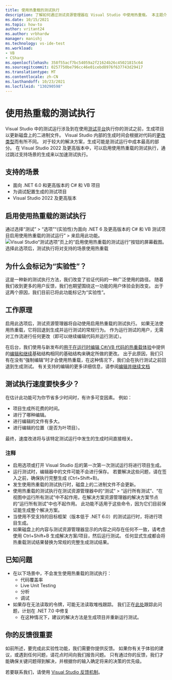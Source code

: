 ```yaml
---
title: 使用热重载的测试执行
description: 了解如何通过测试资源管理器在 Visual Studio 中使用热重载。 本主题介绍如何启用使用热重载的测试执行，支持使用热重载的情况，以及使用时应采取的操作。
ms.date: 10/15/2021
ms.topic: how-to
author: vritant24
ms.author: vrbhardw
manager: manishj
ms.technology: vs-ide-test
ms.workload:
- VB
- CSharp
ms.openlocfilehash: 358f55acf7bc54059a2f21624b26c45021815c64
ms.sourcegitcommit: 0257750be796cc46e01cebd8976f637743d29417
ms.translationtype: MT
ms.contentlocale: zh-CN
ms.lasthandoff: 10/23/2021
ms.locfileid: "130290598"
---
```

# <a name="test-execution-with-hot-reload"></a>使用热重载的测试执行

Visual Studio 中的测试运行涉及到在使用[测试平台](https://github.com/microsoft/vstest/)执行你的测试之前，生成项目以更新磁盘上的二进制文件。 Visual Studio 内部的生成时间会根据对代码的[更改类型](https://github.com/dotnet/roslyn/blob/296e0fada42f241d338b169c3c6c6189101ef0b7/docs/wiki/EnC-Supported-Edits.md)而有所不同。 对于较大的解决方案，生成可能是测试运行中成本最高的部分。 在 Visual Studio 2022 及更高版本中，可以启用使用热重载的测试执行，通过跳过支持场景的生成来以加速测试执行。

## <a name="what-is-supported"></a>支持的场景
- 面向 .NET 6.0 和更高版本的 C# 和 VB 项目
- 为调试配置生成的测试项目
- Visual Studio 2022 及更高版本

## <a name="enable-test-execution-with-hot-reload"></a>启用使用热重载的测试执行
通过选择“测试” > “选项”“(实验性)为面向 .NET 6 及更高版本的 C# 和 VB 测试项目启用使用热重载的测试运行” > 来启用此功能。
![Visual Studio“测试选项”页上的“启用使用热重载的测试运行”按钮的屏幕截图。 选择此选项后，测试执行将对支持的场景使用热重载](./media/test-execution-hot-reload-option.png)

## <a name="why-is-it-experimental"></a>为什么会标记为“实验性”？
这是一种新的测试执行方法，我们改变了验证代码的一种广泛使用的路径。 随着我们收到更多的用户反馈，我们也期望围绕这一功能的用户体验会到改变。 出于这两个原因，我们目前已将此功能标记为“实验性”。

## <a name="how-it-works"></a>工作原理
启用此选项后，测试资源管理器将自动使用启用热重载的测试执行。 如果无法使用热重载，它将回退到生成并运行测试的常规行为。 作为运行测试的用户，无需对工作流进行任何更改（即可以继续编辑代码并运行测试）。

在后台，我们使用与新发布的[用于在运行时编辑 C#/VB 代码的热重载体验](https://devblogs.microsoft.com/dotnet/introducing-net-hot-reload/)中提供的[编辑和继续](../debugger/edit-and-continue.md)基础结构相同的基础结构来确定所做的更改。 出于此原因，我们只有在没有“强制编辑”时才会使用热重载，在这种情况下，我们会在执行测试之前回退到生成测试。 有关支持的编辑的更多详细信息，请参阅[编辑并继续文档](https://github.com/dotnet/roslyn/blob/296e0fada42f241d338b169c3c6c6189101ef0b7/docs/wiki/EnC-Supported-Edits.md)

## <a name="how-much-faster-will-the-test-execution-be"></a>测试执行速度要快多少？
在估计此功能可为你节省多少时间时，有许多可变因素。 例如：
- 项目生成所花费的时间。
- 进行了哪种编辑。
- 进行编辑的文件有多大。
- 进行编辑的位置（是否为叶项目）。

最终，速度改进将与该特定测试运行中发生的生成时间直接相关。

### <a name="notes"></a>注释
- 启用选项或打开 Visual Studio 后的第一次第一次测试运行将进行项目生成。
- 运行测试时，编辑器中的文件可能不会进行保存。 若要解决这些问题，请在签入之前，确保执行完整生成 (Ctrl+Shift+B)。
- 发生使用热重载的测试执行时，磁盘上的二进制文件不会更新。
- 使用热重载的测试执行在测试资源管理器中的“测试” > “运行所有测试”、“在视图中运行所有测试”中不起作用，在解决方案资源管理器的解决方案节点的“运行所有测试”中也不起作用。 此功能不适用于这些命令，因为它们目前保证能生成整个解决方案。
- 当使用不受支持的目标框架（版本低于 .NET 6.0）的测试运行时，将进行项目生成。
- 如果磁盘上的内容与测试资源管理器显示的内容之间存在任何不一致，请考虑使用 Ctrl+Shift+B 生成解决方案/项目，然后运行测试。 任何显式生成都会将热重载测试结果替换为常规的完整生成测试结果。

## <a name="known-issues"></a>已知问题
- 在以下场景中，不会发生使用热重载的测试执行：
  - 代码覆盖率
  - Live Unit Testing
  - 分析
  - 调试
- 如果存在无法读取的令牌，可能无法读取堆栈跟踪。 我们正在[此处](https://github.com/dotnet/runtime/issues/56335)跟踪此问题，计划在 .NET 7.0 中修复
  - 在这种情况下，建议的解决方法是生成项目并重新运行测试。

## <a name="your-feedback-matters"></a>你的反馈很重要
如前所述，要完成此实验性功能，我们需要你提供反馈。 如果你有关于体验的建议，或遇到任何问题，请花点时间向我们报告问题。 只有通过你的反馈，我们才能确保关键问题得到解决，并根据你的输入确定将来的决策的优先级。

若要联系我们，请使用 [Visual Studio 反馈机制](https://developercommunity.visualstudio.com/home)。
